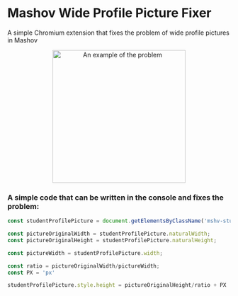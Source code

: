 # Mashov Wide Profile Picture Fixer
A simple Chromium extension that fixes the problem of wide profile pictures in Mashov
<p align="center">
  <img width="300" src="https://github.com/itayoshri/MashovWidePPFixer/assets/img/blob/main/wide%20profile%20picture.png" alt="An example of the problem">
</p>

### A simple code that can be written in the console and fixes the problem:
```js
const studentProfilePicture = document.getElementsByClassName('mshv-student-thumbnail')[0]

const pictureOriginalWidth = studentProfilePicture.naturalWidth;
const pictureOriginalHeight = studentProfilePicture.naturalHeight;

const pictureWidth = studentProfilePicture.width;

const ratio = pictureOriginalWidth/pictureWidth;
const PX = 'px'

studentProfilePicture.style.height = pictureOriginalHeight/ratio + PX    
```
